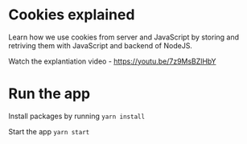 # Cookies explained

 Learn how we use cookies from server and JavaScript by storing and retriving them with JavaScript and backend of NodeJS.
 
 Watch the explantiation video - https://youtu.be/7z9MsBZlHbY

# Run the app

Install packages by running
```yarn install```

Start the app
```yarn start```

